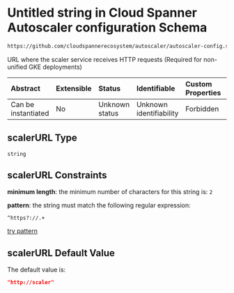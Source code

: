# Untitled string in Cloud Spanner Autoscaler configuration Schema

```txt
https://github.com/cloudspannerecosystem/autoscaler/autoscaler-config.schema.json#/$defs/spannerInstance/properties/scalerURL
```

URL where the scaler service receives HTTP requests (Required for non-unified GKE deployments)

| Abstract            | Extensible | Status         | Identifiable            | Custom Properties | Additional Properties | Access Restrictions | Defined In                                                                                                                                       |
| :------------------ | :--------- | :------------- | :---------------------- | :---------------- | :-------------------- | :------------------ | :----------------------------------------------------------------------------------------------------------------------------------------------- |
| Can be instantiated | No         | Unknown status | Unknown identifiability | Forbidden         | Allowed               | none                | [autoscaler-config.schema.json\*](../../usr/local/google/home/nielm/spanner/autoscaler/out/autoscaler-config.schema.json "open original schema") |

## scalerURL Type

`string`

## scalerURL Constraints

**minimum length**: the minimum number of characters for this string is: `2`

**pattern**: the string must match the following regular expression:&#x20;

```regexp
^https?://.+
```

[try pattern](https://regexr.com/?expression=%5Ehttps%3F%3A%2F%2F.%2B "try regular expression with regexr.com")

## scalerURL Default Value

The default value is:

```json
"http://scaler"
```
